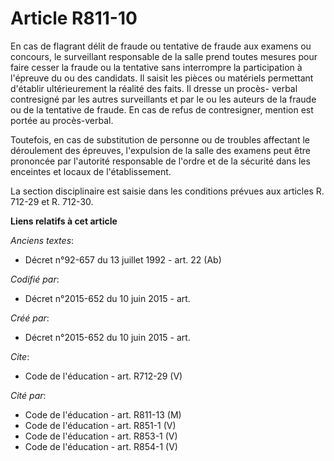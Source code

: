 # Article R811-10

En cas de flagrant délit de fraude ou tentative de fraude aux examens ou concours, le surveillant responsable de la salle
prend toutes mesures pour faire cesser la fraude ou la tentative sans interrompre la participation à l'épreuve du ou des
candidats. Il saisit les pièces ou matériels permettant d'établir ultérieurement la réalité des faits. Il dresse un procès-
verbal contresigné par les autres surveillants et par le ou les auteurs de la fraude ou de la tentative de fraude. En cas de
refus de contresigner, mention est portée au procès-verbal. 

Toutefois, en cas de substitution de personne ou de troubles affectant le déroulement des épreuves, l'expulsion de la salle
des examens peut être prononcée par l'autorité responsable de l'ordre et de la sécurité dans les enceintes et locaux de
l'établissement. 

La section disciplinaire est saisie dans les conditions prévues aux articles R. 712-29 et R. 712-30.

**Liens relatifs à cet article**

_Anciens textes_:

  - Décret n°92-657 du 13 juillet 1992 - art. 22 (Ab)

_Codifié par_:

  - Décret n°2015-652 du 10 juin 2015 - art.

_Créé par_:

  - Décret n°2015-652 du 10 juin 2015 - art.

_Cite_:

  - Code de l'éducation - art. R712-29 (V)

_Cité par_:

  - Code de l'éducation - art. R811-13 (M)
  - Code de l'éducation - art. R851-1 (V)
  - Code de l'éducation - art. R853-1 (V)
  - Code de l'éducation - art. R854-1 (V)
